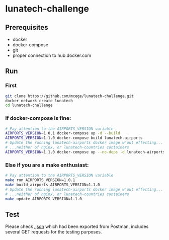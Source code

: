 # lunatech-challenge

## Prerequisites

- docker<br/>
- docker-compose<br/>
- git<br/>
- proper connection to hub.docker.com

## Run

### First

```bash
git clone https://github.com/mcege/lunatech-challenge.git
docker network create lunatech
cd lunatech-challenge
```

### If docker-compose is fine:

```bash
# Pay attention to the AIRPORTS_VERSION variable
AIRPORTS_VERSION=1.0.1 docker-compose up -d --build
AIRPORTS_VERSION=1.1.0 docker-compose build lunatech-airports
# Update the running lunatech-airports docker image w'out effecting... 
# ...neither of nginx, or lunatech-countries containers
AIRPORTS_VERSION=1.1.0 docker-compose up --no-deps -d lunatech-airports
```

### Else if you are a make enthusiast:

```bash
# Pay attention to the AIRPORTS_VERSION variable
make run AIRPORTS_VERSION=1.0.1
make build_airports AIRPORTS_VERSION=1.1.0
# Update the running lunatech-airports docker image w'out effecting...
# ...neither of nginx, or lunatech-countries containers
make update AIRPORTS_VERSION=1.1.0
```

## Test

Please check [.json](https://github.com/mcege/lunatech-challenge/blob/master/lunatech.postman_collection.json) which had been exported from Postman, includes several GET requests for the testing purposes.
